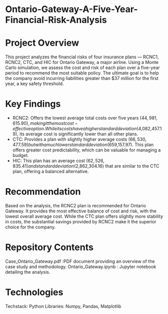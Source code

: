# Ontario-Gateway-A-Five-Year-Financial-Risk-Analysis
# Project Overview
This project analyzes the financial risks of four insurance plans — RCNC1, RCNC2, CTC, and HIC for Ontario Gateway, a major airline. Using a Monte Carlo simulation, we assess the cost and risk of each plan over a five-year period to recommend the most suitable policy. The ultimate goal is to help the company avoid incurring liabilities greater than $37 million for the first year, a key safety threshold.

# Key Findings
* RCNC2: Offers the lowest average total costs over five years ($44,981,615.90), making it the most cost-effective option. While its costs have a higher standard deviation ($4,082,457.19), its average cost is significantly lower than all other plans.
* CTC: Provides a plan with slightly higher average costs ($66,530,477.59) but with a much lower standard deviation ($659,157.97). This plan offers greater cost predictability, which can be valuable for managing a budget.
* HIC: This plan has an average cost ($62,526,835.41) and standard deviation ($2,862,304.16) that are similar to the CTC plan, offering a balanced alternative.

# Recommendation
Based on the analysis, the RCNC2 plan is recommended for Ontario Gateway. It provides the most effective balance of cost and risk, with the lowest overall average cost. While the CTC plan offers slightly more stability in costs, the substantial savings provided by RCNC2 make it the superior choice for the company.

# Repository Contents
Case_Ontario_Gateway.pdf :PDF document providing an overview of the case study and methodology.
Ontario_Gateway.ipynb : Jupyter notebook detailing the analysis.

# Technologies
Techstack: Python
Libraries: Numpy, Pandas, Matplotlib
